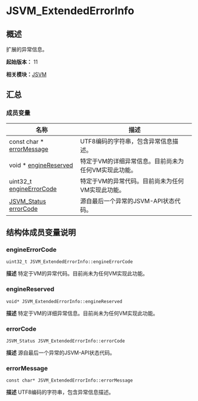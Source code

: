 # JSVM_ExtendedErrorInfo


## 概述

扩展的异常信息。

**起始版本：** 11

**相关模块：**[JSVM](_j_s_v_m.md)


## 汇总


### 成员变量

| 名称 | 描述 | 
| -------- | -------- |
| const char \* [errorMessage](#errormessage) | UTF8编码的字符串，包含异常信息描述。  | 
| void \* [engineReserved](#enginereserved) | 特定于VM的详细异常信息。目前尚未为任何VM实现此功能。  | 
| uint32_t [engineErrorCode](#engineerrorcode) | 特定于VM的异常代码。目前尚未为任何VM实现此功能。  | 
| [JSVM_Status](_j_s_v_m.md#jsvm_status) [errorCode](#errorcode) | 源自最后一个异常的JSVM-API状态代码。  | 


## 结构体成员变量说明


### engineErrorCode

```
uint32_t JSVM_ExtendedErrorInfo::engineErrorCode
```
**描述**
特定于VM的异常代码。目前尚未为任何VM实现此功能。


### engineReserved

```
void* JSVM_ExtendedErrorInfo::engineReserved
```
**描述**
特定于VM的详细异常信息。目前尚未为任何VM实现此功能。


### errorCode

```
JSVM_Status JSVM_ExtendedErrorInfo::errorCode
```
**描述**
源自最后一个异常的JSVM-API状态代码。


### errorMessage

```
const char* JSVM_ExtendedErrorInfo::errorMessage
```
**描述**
UTF8编码的字符串，包含异常信息描述。
